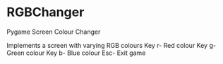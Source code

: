 # RGBChanger
Pygame Screen Colour Changer

Implements a screen with varying RGB colours
Key r- Red colour
Key g- Green colour
Key b- Blue colour
Esc- Exit game
